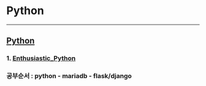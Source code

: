 # Python
---------------------------------
## [Python](./Python/README.md)
### 1. [Enthusiastic_Python](./Python/Enthusiastic_Python/README.md)

### 공부순서 : python - mariadb - flask/django
